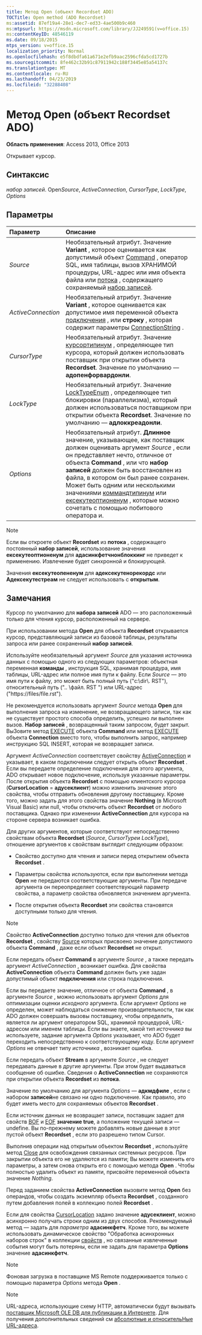 ```yaml
---
title: Метод Open (объект Recordset ADO)
TOCTitle: Open method (ADO Recordset)
ms:assetid: 87ef19a4-28e1-dec7-ed33-4ae500b9c460
ms:mtpsurl: https://msdn.microsoft.com/library/JJ249591(v=office.15)
ms:contentKeyID: 48546119
ms.date: 09/18/2015
mtps_version: v=office.15
localization_priority: Normal
ms.openlocfilehash: e5f8dbdfa61a671e2efb9aac2596cfda5cd1727b
ms.sourcegitcommit: 8fe462c32b91c87911942c188f3445e85a54137c
ms.translationtype: MT
ms.contentlocale: ru-RU
ms.lasthandoff: 04/23/2019
ms.locfileid: "32288408"
---
```

# <a name="open-method-ado-recordset"></a>Метод Open (объект Recordset ADO)

**Область применения**: Access 2013, Office 2013

Открывает курсор.

## <a name="syntax"></a>Синтаксис

*набор записей*. Open*Source*, *ActiveConnection*, *CursorType*, *LockType*, *Options*

## <a name="parameters"></a>Параметры

|Параметр|Описание|
|:--------|:----------|
|*Source* |Необязательный атрибут. Значение **Variant** , которое оценивается как допустимый объект [Command](command-object-ado.md) , оператор SQL, имя таблицы, вызов ХРАНИМОЙ процедуры, URL-адрес или имя объекта файла или [потока](stream-object-ado.md) , содержащего сохраняемый [набор записей](recordset-object-ado.md).|
|*ActiveConnection* |Необязательный атрибут. Значение **Variant** , которое оценивается как допустимое имя переменной объекта [подключения](connection-object-ado.md) , или **строку** , которая содержит параметры [ConnectionString](connectionstring-property-ado.md) .|
|*CursorType* |Необязательный атрибут. Значение [курсортипинум](cursortypeenum.md) , определяющее тип курсора, который должен использовать поставщик при открытии объекта **Recordset**. Значение по умолчанию — **адопенфорвардонли**.|
|*LockType* |Необязательный атрибут. Значение [LockTypeEnum](locktypeenum.md) , определяющее тип блокировки (параллелизма), который должен использоваться поставщиком при открытии объекта **Recordset**. Значение по умолчанию — **адлоккреадонли**.|
|*Options* |Необязательный атрибут. **Длинное** значение, указывающее, как поставщик должен оценивать аргумент *Source* , если он представляет нечто, отличное от объекта **Command** , или что **набор записей** должен быть восстановлен из файла, в котором он был ранее сохранен. Может быть одним или несколькими значениями [коммандтипинум](commandtypeenum.md) или [ексекутеоптионенум](executeoptionenum.md) , которые можно сочетать с помощью побитового оператора и.|

> [!NOTE]
> Если вы откроете объект **Recordset** из **потока** , содержащего постоянный **набор записей**, использование значения **ексекутеоптионенум** для **адасинкфетчнонблоккинг** не приведет к применению. Извлечение будет синхронной и блокирующей.

Значения **ексекутеопененум** для **адексекутенорекордс** или **Адексекутестреам** не следует использовать с **открытым**.

## <a name="remarks"></a>Замечания

Курсор по умолчанию для **набора записей** ADO — это расположенный только для чтения курсор, расположенный на сервере.

При использовании метода **Open** для объекта **Recordset** открывается курсор, представляющий записи из базовой таблицы, результаты запроса или ранее сохраненный **набор записей**.

Используйте необязательный аргумент *Source* для указания источника данных с помощью одного из следующих параметров: объектная переменная **команды** , инструкция SQL, хранимая процедура, имя таблицы, URL-адрес или полное имя пути к файлу. Если *Source* — это имя пути к файлу, это может быть полный путь ("c:\\dir\\. RST"), относительный путь (".. \\файл. RST ") или URL-адрес ("https://files/file.rst").

Не рекомендуется использовать аргумент *Source* метода **Open** для выполнения запроса на изменение, не возвращающего записи, так как не существует простого способа определить, успешно ли выполнен вызов. **Набор записей** , возвращенный таким запросом, будет закрыт. ВыЗовите метод [EXECUTE](https://docs.microsoft.com/office/vba/access/concepts/miscellaneous/execute-method-ado-command) объекта **Command** или метод [EXECUTE](https://docs.microsoft.com/office/vba/access/concepts/miscellaneous/execute-method-ado-connection) объекта **Connection** вместо того, чтобы выполнить запрос, например инструкцию SQL INSERT, которая не возвращает записи.

Аргумент *ActiveConnection* соответствует свойству [ActiveConnection](activeconnection-property-ado.md) и указывает, в каком подключении следует открыть объект **Recordset** . Если вы передаете определение подключения для этого аргумента, ADO открывает новое подключение, используя указанные параметры. После открытия объекта **Recordset** с помощью клиентского курсора (**CursorLocation** = **адусеклиент**) можно изменить значение этого свойства, чтобы отправить обновления другому поставщику. Кроме того, можно задать для этого свойства значение **Nothing** (в Microsoft Visual Basic) или null, чтобы отключить объект **Recordset** от любого поставщика. Однако при изменении **ActiveConnection** для курсора на стороне сервера возникает ошибка.

Для других аргументов, которые соответствуют непосредственно свойствам объекта **Recordset** (*Source*, *CursorType*и *LockType*), отношение аргументов к свойствам выглядит следующим образом:

- Свойство доступно для чтения и записи перед открытием объекта **Recordset** .

- Параметры свойства используются, если при выполнении метода **Open** не передаются соответствующие аргументы. При передаче аргумента он переопределяет соответствующий параметр свойства, а параметр свойства обновляется значением аргумента.

- После открытия объекта **Recordset** эти свойства становятся доступными только для чтения.

> [!NOTE]
> Свойство **ActiveConnection** доступно только для чтения для объектов **Recordset** , свойству [Source](source-property-ado-recordset.md) которых присвоено значение допустимого объекта **Command** , даже если объект **Recordset** не открыт.

Если передать объект **Command** в аргументе *Source* , а также передать аргумент *ActiveConnection* , возникает ошибка. Для свойства **ActiveConnection** объекта **Command** должен быть уже задан допустимый объект **подключения** или строка подключения.

Если вы передаете значение, отличное от объекта **Command** , в аргументе *Source* , можно использовать аргумент *Options* для оптимизации оценки *исходного* аргумента. Если аргумент *Options* не определен, может наблюдаться снижение производительности, так как ADO должен совершать вызовы поставщику, чтобы определить, является ли аргумент оператором SQL, хранимой процедурой, URL-адресом или именем таблицы. Если вы знаете, какой тип *источника* вы используете, задание аргумента *Options* указывает, что ADO будет переходить непосредственно к соответствующему коду. Если аргумент *Options* не отвечает типу *источника* , возникает ошибка.

Если передать объект **Stream** в аргументе *Source* , не следует передавать данные в другие аргументы. При этом будет выдаваться сообщение об ошибке. Сведения о **ActiveConnection** не сохраняются при открытии объекта **Recordset** из **потока**.

Значение по умолчанию для аргумента *Options* — **адкмдфиле** , если с набором **записей**не связано ни одно подключение. Как правило, это будет иметь место для сохраняемых объектов **Recordset** .

Если источник данных не возвращает записи, поставщик задает для свойств [BOF](bof-eof-properties-ado.md) и [EOF](bof-eof-properties-ado.md) **значение true**, а положение текущей записи — undefine. Вы по-прежнему можете добавлять новые данные в этот пустой объект **Recordset** , если это разрешено типом Cursor.

Выполнив операции над открытым объектом **Recordset** , используйте метод [Close](close-method-ado.md) для освобождения связанных системных ресурсов. При закрытии объекта его не удаляются из памяти; Вы можете изменить его параметры, а затем снова открыть его с помощью метода **Open** . Чтобы полностью удалить объект из памяти, присвойте переменной объекта значение *Nothing*.

Перед заданием свойства **ActiveConnection** вызовите метод **Open** без операндов, чтобы создать экземпляр объекта **Recordset** , созданного путем добавления полей в коллекцию полей **Recordset** [](fields-collection-ado.md) .

Если для свойства [CursorLocation](cursorlocation-property-ado.md) задано значение **адусеклиент**, можно асинхронно получать строки одним из двух способов. Рекомендуемый метод — задать для *параметра* **адасинкфетч**. Кроме того, вы можете использовать динамическое свойство "Обработка асинхронных наборов строк" в коллекции [свойств](properties-collection-ado.md) , но связанные извлеченные события могут быть потеряны, если не задать для параметра **Options** значение **адасинкфетч**.

> [!NOTE]
> Фоновая загрузка в поставщике MS Remote поддерживается только с помощью параметра *Options* метода **Open** .

> [!NOTE]
> URL-адреса, использующие схему HTTP, автоматически будут вызывать [поставщик Microsoft OLE DB для публикации в Интернете](microsoft-ole-db-provider-for-internet-publishing.md). Для получения дополнительных сведений см [абсолютные и относительНые URL-адреса](absolute-and-relative-urls.md).


